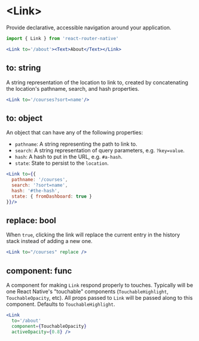 # &lt;Link>

Provide declarative, accessible navigation around your application.

```jsx
import { Link } from 'react-router-native'

<Link to='/about'><Text>About</Text></Link>
```

## to: string

A string representation of the location to link to, created by concatenating the location's pathname, search, and hash properties.

```jsx
<Link to='/courses?sort=name'/>
```

## to: object

An object that can have any of the following properties:
  * `pathname`: A string representing the path to link to.
  * `search`: A string representation of query parameters, e.g. `?key=value`.
  * `hash`: A hash to put in the URL, e.g. `#a-hash`.
  * `state`: State to persist to the `location`.

```jsx
<Link to={{
  pathname: '/courses',
  search: '?sort=name',
  hash: '#the-hash',
  state: { fromDashboard: true }
}}/>
```

## replace: bool

When `true`, clicking the link will replace the current entry in the history stack instead of adding a new one.

```jsx
<Link to="/courses" replace />
```

## component: func

A component for making `Link` respond properly to touches. Typically will be one React Native's "touchable" components (`TouchableHighlight`, `TouchableOpacity`, etc). All props passed to `Link` will be passed along to this component. Defaults to `TouchableHighlight`.

```jsx
<Link
  to='/about'
  component={TouchableOpacity}
  activeOpacity={0.8} />
```
